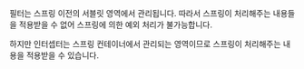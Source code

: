 필터는 스프링 이전의 서블릿 영역에서 관리됩니다. 따라서 스프링이 처리해주는 내용들을 적용받을 수 없어 스프링에 의한 예외 처리가 불가능합니다.

하지만 인터셉터는 스프링 컨테이너에서 관리되는 영역이므로 스프링이 처리해주는 내용을 적용받을 수 있습니다.